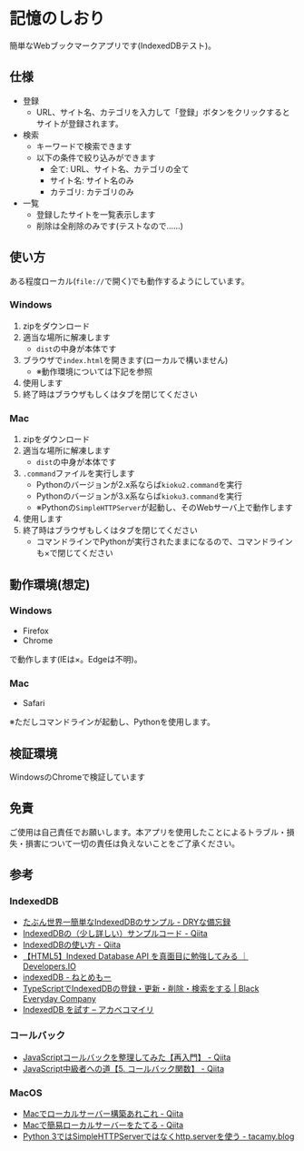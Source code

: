# 記憶のしおり

簡単なWebブックマークアプリです(IndexedDBテスト)。

## 仕様

- 登録
    - URL、サイト名、カテゴリを入力して「登録」ボタンをクリックするとサイトが登録されます。
- 検索
    - キーワードで検索できます
    - 以下の条件で絞り込みができます
        - 全て: URL、サイト名、カテゴリの全て
        - サイト名: サイト名のみ
        - カテゴリ: カテゴリのみ
- 一覧
    - 登録したサイトを一覧表示します
    - 削除は全削除のみです(テストなので……)

## 使い方

ある程度ローカル(`file://`で開く)でも動作するようにしています。

### Windows

1. zipをダウンロード
2. 適当な場所に解凍します
    - `dist`の中身が本体です
3. ブラウザで`index.html`を開きます(ローカルで構いません)
    - ※動作環境については下記を参照
4. 使用します
5. 終了時はブラウザもしくはタブを閉じてください

### Mac

1. zipをダウンロード
2. 適当な場所に解凍します
    - `dist`の中身が本体です
3. `.command`ファイルを実行します
    - Pythonのバージョンが2.x系ならば`kioku2.command`を実行
    - Pythonのバージョンが3.x系ならば`kioku3.command`を実行
    - ※Pythonの`SimpleHTTPServer`が起動し、そのWebサーバ上で動作します
4. 使用します
5. 終了時はブラウザもしくはタブを閉じてください
    - コマンドラインでPythonが実行されたままになるので、コマンドラインも×で閉じてください

## 動作環境(想定)

### Windows

- Firefox
- Chrome

で動作します(IEは×。Edgeは不明)。

### Mac

- Safari

※ただしコマンドラインが起動し、Pythonを使用します。

## 検証環境

WindowsのChromeで検証しています

## 免責

ご使用は自己責任でお願いします。本アプリを使用したことによるトラブル・損失・損害について一切の責任は負えないことをご了承ください。

## 参考

### IndexedDB

- [たぶん世界一簡単なIndexedDBのサンプル \- DRYな備忘録](http://otiai10.hatenablog.com/entry/2015/01/30/020858)
- [IndexedDBの（少し詳しい）サンプルコード \- Qiita](https://qiita.com/lamrongol/items/55ce60576af2aa665f5a)
- [IndexedDBの使い方 \- Qiita](https://qiita.com/butakoma/items/2c1c956b63fcf956a137)
- [【HTML5】Indexed Database API を真面目に勉強してみる ｜ Developers\.IO](https://dev.classmethod.jp/ria/html5/html5-indexed-database-api/)
- [indexedDB \- ねとめもー](http://nmm.blog.jp/archives/48208772.html)
- [TypeScriptでIndexedDBの登録・更新・削除・検索をする \| Black Everyday Company](https://kuroeveryday.blogspot.jp/2015/03/indexedDBforTypeScript.html)
- [IndexedDB を試す – アカベコマイリ](http://akabeko.me/blog/2015/02/indexeddb/)

### コールバック

- [JavaScriptコールバックを整理してみた【再入門】 \- Qiita](https://qiita.com/nekoneko-wanwan/items/f6979f687246ba089a35)
- [JavaScript中級者への道【5\. コールバック関数】 \- Qiita](https://qiita.com/matsuby/items/3f635943f25e520b7c20)

### MacOS

- [Macでローカルサーバー構築あれこれ \- Qiita](https://qiita.com/YuukiWatanabe/items/f89fe047ace61d2d2b45)
- [Macで簡易ローカルサーバーをたてる \- Qiita](https://qiita.com/0084ken/items/27ffb19fcc4d81d6bbbb)
- [Python 3ではSimpleHTTPServerではなくhttp\.serverを使う \- tacamy\.blog](http://tacamy.hatenablog.com/entry/2017/01/04/155137)

